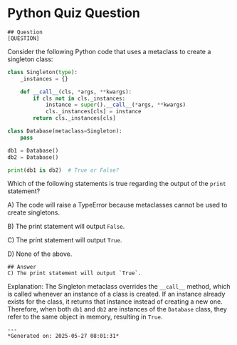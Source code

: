 # Python Quiz Question
    
    ## Question
    [QUESTION]
Consider the following Python code that uses a metaclass to create a singleton class:

```python
class Singleton(type):
    _instances = {}

    def __call__(cls, *args, **kwargs):
        if cls not in cls._instances:
            instance = super().__call__(*args, **kwargs)
            cls._instances[cls] = instance
        return cls._instances[cls]

class Database(metaclass=Singleton):
    pass

db1 = Database()
db2 = Database()

print(db1 is db2)  # True or False?
```

Which of the following statements is true regarding the output of the `print` statement?

A) The code will raise a TypeError because metaclasses cannot be used to create singletons.

B) The print statement will output `False`.

C) The print statement will output `True`.

D) None of the above.
    
    ## Answer
    C) The print statement will output `True`.

Explanation: The Singleton metaclass overrides the `__call__` method, which is called whenever an instance of a class is created. If an instance already exists for the class, it returns that instance instead of creating a new one. Therefore, when both `db1` and `db2` are instances of the `Database` class, they refer to the same object in memory, resulting in `True`.
    
    ---
    *Generated on: 2025-05-27 08:01:31*
    